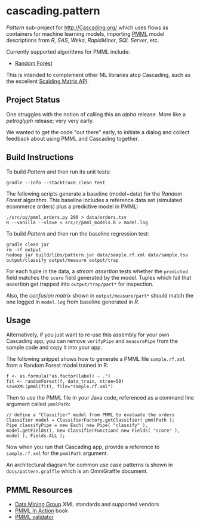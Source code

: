 cascading.pattern
=================

_Pattern_ sub-project for http://Cascading.org/ which uses flows as
containers for machine learning models, importing
[PMML](http://en.wikipedia.org/wiki/Predictive_Model_Markup_Language)
model descriptions from _R_, _SAS_, _Weka_, _RapidMiner_, _SQL
Server_, etc.

Currently supported algorithms for PMML include:

 * [Random Forest](http://en.wikipedia.org/wiki/Random_forest)

This is intended to complement other ML libraries atop Cascading, such as the excellent
[Scalding Matrix API](https://github.com/twitter/scalding/wiki/Matrix-API-Reference).


Project Status
--------------

One struggles with the notion of calling this an _alpha_ release.
More like a _petroglyph_ release; very very early.

We wanted to get the code "out there" early, to initiate a dialog and
collect feedback about using PMML and Cascading together.


Build Instructions
------------------

To build _Pattern_ and then run its unit tests:

    gradle --info --stacktrace clean test

The following scripts generate a baseline (model+data) for the _Random
Forest_ algorithm. This baseline includes a reference data set
(simulated ecommerce orders) plus a predictive model in PMML:

    ./src/py/pmml_orders.py 200 > data/orders.tsv
    R --vanilla --slave < src/r/pmml_models.R > model.log

To build _Pattern_ and then run the baseline regression test:

    gradle clean jar
    rm -rf output
    hadoop jar build/libs/pattern.jar data/sample.rf.xml data/sample.tsv output/classify output/measure output/trap

For each tuple in the data, a _stream assertion_ tests whether the
`predicted` field matches the `score` field generated by the
model. Tuples which fail that assertion get trapped into
`output/trap/part*` for inspection.

Also, the _confusion matrix_ shown in `output/measure/part*` should
match the one logged in `model.log` from baseline generated in _R_.


Usage
-----

Alternatively, if you just want to re-use this assembly for your own
Cascading app, you can remove `verifyPipe` and `measurePipe` from the
sample code and copy it into your app.

The following snippet shows how to generate a PMML file
`sample.rf.xml` from a Random Forest model trained in R:

    f <- as.formula("as.factor(label) ~ .")
    fit <- randomForest(f, data_train, ntree=50)
    saveXML(pmml(fit), file="sample.rf.xml")


Then to use the PMML file in your Java code, referenced as a command
line argument called `pmmlPath`:

    // define a "Classifier" model from PMML to evaluate the orders
    Classifier model = ClassifierFactory.getClassifier( pmmlPath );
    Pipe classifyPipe = new Each( new Pipe( "classify" ), model.getFields(), new ClassifierFunction( new Fields( "score" ), model ), Fields.ALL );

Now when you run that Cascading app, provide a reference to
`sample.rf.xml` for the `pmmlPath` argument.

An architectural diagram for common use case patterns is shown in
`docs/pattern.graffle` which is an OmniGraffle document.


PMML Resources
--------------

 * [Data Mining Group](http://www.dmg.org/) XML standards and supported vendors
 * [PMML In Action](http://www.amazon.com/dp/1470003244) book 
 * [PMML validator](http://www.zementis.com/pmml_tools.htm)
